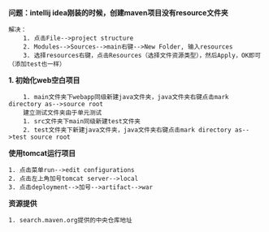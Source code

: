 **问题：intellij idea刚装的时候，创建maven项目没有resource文件夹**

    解决：
        1. 点击File-->project structure
        2. Modules-->Sources-->main右键-->New Folder, 输入resources
        3. 选择resources右键，点击Resources（选择文件资源类型），然后Apply，OK即可（添加test也一样）
        
**1. 初始化web空白项目**

        1. main文件夹下webapp同级新建java文件夹，java文件夹右键点击mark directory as-->source root
        建立测试文件夹由于单元测试
        1. src文件夹下main同级新建test文件夹
        2. test文件夹下新建java文件夹，java文件夹右键点击mark directory as-->test source root
        
**使用tomcat运行项目**

    1. 点击菜单run-->edit configurations
    2. 点击左上角加号tomcat server-->local
    3. 点击deployment-->加号-->artifact-->war
    
**资源提供**

    1. search.maven.org提供的中央仓库地址